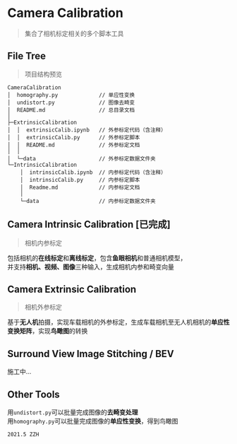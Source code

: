 # Camera Calibration
> 集合了相机标定相关的多个脚本工具  

## File Tree  
> 项目结构预览  
```
CameraCalibration  
│  homography.py             // 单应性变换
│  undistort.py              // 图像去畸变
│  README.md                 // 总目录文档
│    
├─ExtrinsicCalibration  
│  │  extrinsicCalib.ipynb   // 外参标定代码（含注释）
│  │  extrinsicCalib.py      // 外参标定脚本
│  │  README.md              // 外参标定文档
│  │    
│  └─data                    // 外参标定数据文件夹
└─IntrinsicCalibration  
    │  intrinsicCalib.ipynb  // 内参标定代码（含注释）
    │  intrinsicCalib.py     // 内参标定脚本
    │  Readme.md             // 内参标定文档
    │    
    └─data                   // 内参标定数据文件夹
```  
  
## Camera Intrinsic Calibration [已完成]
> 相机内参标定   

包括相机的**在线标定**和**离线标定**，包含**鱼眼相机**和普通相机模型，  
并支持**相机、视频、图像**三种输入，生成相机内参和畸变向量   
  
## Camera Extrinsic Calibration
> 相机外参标定   

基于**无人机**拍摄，实现车载相机的外参标定，生成车载相机至无人机相机的**单应性变换矩阵**，实现**鸟瞰图**的转换  
  
## Surround View Image Stitching / BEV
施工中...  
  
## Other Tools  
用`undistort.py`可以批量完成图像的**去畸变处理**   
用`homography.py`可以批量完成图像的**单应性变换**，得到鸟瞰图  
   
    
`2021.5 ZZH`  